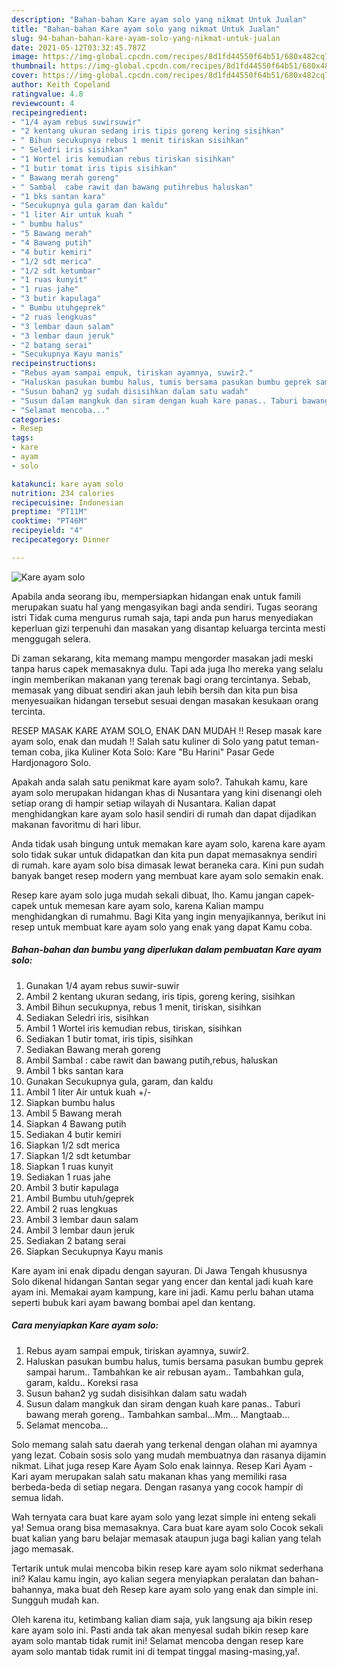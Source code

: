 ```yaml
---
description: "Bahan-bahan Kare ayam solo yang nikmat Untuk Jualan"
title: "Bahan-bahan Kare ayam solo yang nikmat Untuk Jualan"
slug: 94-bahan-bahan-kare-ayam-solo-yang-nikmat-untuk-jualan
date: 2021-05-12T03:32:45.787Z
image: https://img-global.cpcdn.com/recipes/8d1fd44550f64b51/680x482cq70/kare-ayam-solo-foto-resep-utama.jpg
thumbnail: https://img-global.cpcdn.com/recipes/8d1fd44550f64b51/680x482cq70/kare-ayam-solo-foto-resep-utama.jpg
cover: https://img-global.cpcdn.com/recipes/8d1fd44550f64b51/680x482cq70/kare-ayam-solo-foto-resep-utama.jpg
author: Keith Copeland
ratingvalue: 4.8
reviewcount: 4
recipeingredient:
- "1/4 ayam rebus suwirsuwir"
- "2 kentang ukuran sedang iris tipis goreng kering sisihkan"
- " Bihun secukupnya rebus 1 menit tiriskan sisihkan"
- " Seledri iris sisihkan"
- "1 Wortel iris kemudian rebus tiriskan sisihkan"
- "1 butir tomat iris tipis sisihkan"
- " Bawang merah goreng"
- " Sambal  cabe rawit dan bawang putihrebus haluskan"
- "1 bks santan kara"
- "Secukupnya gula garam dan kaldu"
- "1 liter Air untuk kuah "
- " bumbu halus"
- "5 Bawang merah"
- "4 Bawang putih"
- "4 butir kemiri"
- "1/2 sdt merica"
- "1/2 sdt ketumbar"
- "1 ruas kunyit"
- "1 ruas jahe"
- "3 butir kapulaga"
- " Bumbu utuhgeprek"
- "2 ruas lengkuas"
- "3 lembar daun salam"
- "3 lembar daun jeruk"
- "2 batang serai"
- "Secukupnya Kayu manis"
recipeinstructions:
- "Rebus ayam sampai empuk, tiriskan ayamnya, suwir2."
- "Haluskan pasukan bumbu halus, tumis bersama pasukan bumbu geprek sampai harum.. Tambahkan ke air rebusan ayam.. Tambahkan gula, garam, kaldu.. Koreksi rasa"
- "Susun bahan2 yg sudah disisihkan dalam satu wadah"
- "Susun dalam mangkuk dan siram dengan kuah kare panas.. Taburi bawang merah goreng.. Tambahkan sambal...Mm... Mangtaab..."
- "Selamat mencoba..."
categories:
- Resep
tags:
- kare
- ayam
- solo

katakunci: kare ayam solo 
nutrition: 234 calories
recipecuisine: Indonesian
preptime: "PT11M"
cooktime: "PT46M"
recipeyield: "4"
recipecategory: Dinner

---
```



![Kare ayam solo](https://img-global.cpcdn.com/recipes/8d1fd44550f64b51/680x482cq70/kare-ayam-solo-foto-resep-utama.jpg)

Apabila anda seorang ibu, mempersiapkan hidangan enak untuk famili merupakan suatu hal yang mengasyikan bagi anda sendiri. Tugas seorang istri Tidak cuma mengurus rumah saja, tapi anda pun harus menyediakan keperluan gizi terpenuhi dan masakan yang disantap keluarga tercinta mesti menggugah selera.

Di zaman  sekarang, kita memang mampu mengorder masakan jadi meski tanpa harus capek memasaknya dulu. Tapi ada juga lho mereka yang selalu ingin memberikan makanan yang terenak bagi orang tercintanya. Sebab, memasak yang dibuat sendiri akan jauh lebih bersih dan kita pun bisa menyesuaikan hidangan tersebut sesuai dengan masakan kesukaan orang tercinta. 

RESEP MASAK KARE AYAM SOLO, ENAK DAN MUDAH !! Resep masak kare ayam solo, enak dan mudah !! Salah satu kuliner di Solo yang patut teman-teman coba, jika Kuliner Kota Solo: Kare &#34;Bu Harini&#34; Pasar Gede Hardjonagoro Solo.

Apakah anda salah satu penikmat kare ayam solo?. Tahukah kamu, kare ayam solo merupakan hidangan khas di Nusantara yang kini disenangi oleh setiap orang di hampir setiap wilayah di Nusantara. Kalian dapat menghidangkan kare ayam solo hasil sendiri di rumah dan dapat dijadikan makanan favoritmu di hari libur.

Anda tidak usah bingung untuk memakan kare ayam solo, karena kare ayam solo tidak sukar untuk didapatkan dan kita pun dapat memasaknya sendiri di rumah. kare ayam solo bisa dimasak lewat beraneka cara. Kini pun sudah banyak banget resep modern yang membuat kare ayam solo semakin enak.

Resep kare ayam solo juga mudah sekali dibuat, lho. Kamu jangan capek-capek untuk memesan kare ayam solo, karena Kalian mampu menghidangkan di rumahmu. Bagi Kita yang ingin menyajikannya, berikut ini resep untuk membuat kare ayam solo yang enak yang dapat Kamu coba.

<!--inarticleads1-->

##### Bahan-bahan dan bumbu yang diperlukan dalam pembuatan Kare ayam solo:

1. Gunakan 1/4 ayam rebus suwir-suwir
1. Ambil 2 kentang ukuran sedang, iris tipis, goreng kering, sisihkan
1. Ambil  Bihun secukupnya, rebus 1 menit, tiriskan, sisihkan
1. Sediakan  Seledri iris, sisihkan
1. Ambil 1 Wortel iris kemudian rebus, tiriskan, sisihkan
1. Sediakan 1 butir tomat, iris tipis, sisihkan
1. Sediakan  Bawang merah goreng
1. Ambil  Sambal : cabe rawit dan bawang putih,rebus, haluskan
1. Ambil 1 bks santan kara
1. Gunakan Secukupnya gula, garam, dan kaldu
1. Ambil 1 liter Air untuk kuah +/-
1. Siapkan  bumbu halus
1. Ambil 5 Bawang merah
1. Siapkan 4 Bawang putih
1. Sediakan 4 butir kemiri
1. Siapkan 1/2 sdt merica
1. Siapkan 1/2 sdt ketumbar
1. Siapkan 1 ruas kunyit
1. Sediakan 1 ruas jahe
1. Ambil 3 butir kapulaga
1. Ambil  Bumbu utuh/geprek
1. Ambil 2 ruas lengkuas
1. Ambil 3 lembar daun salam
1. Ambil 3 lembar daun jeruk
1. Sediakan 2 batang serai
1. Siapkan Secukupnya Kayu manis


Kare ayam ini enak dipadu dengan sayuran. Di Jawa Tengah khususnya Solo dikenal hidangan Santan segar yang encer dan kental jadi kuah kare ayam ini. Memakai ayam kampung, kare ini jadi. Kamu perlu bahan utama seperti bubuk kari ayam bawang bombai apel dan kentang. 

<!--inarticleads2-->

##### Cara menyiapkan Kare ayam solo:

1. Rebus ayam sampai empuk, tiriskan ayamnya, suwir2.
1. Haluskan pasukan bumbu halus, tumis bersama pasukan bumbu geprek sampai harum.. Tambahkan ke air rebusan ayam.. Tambahkan gula, garam, kaldu.. Koreksi rasa
1. Susun bahan2 yg sudah disisihkan dalam satu wadah
1. Susun dalam mangkuk dan siram dengan kuah kare panas.. Taburi bawang merah goreng.. Tambahkan sambal...Mm... Mangtaab...
1. Selamat mencoba...


Solo memang salah satu daerah yang terkenal dengan olahan mi ayamnya yang lezat. Cobain sosis solo yang mudah membuatnya dan rasanya dijamin nikmat. Lihat juga resep Kare Ayam Solo enak lainnya. Resep Kari Ayam - Kari ayam merupakan salah satu makanan khas yang memiliki rasa berbeda-beda di setiap negara. Dengan rasanya yang cocok hampir di semua lidah. 

Wah ternyata cara buat kare ayam solo yang lezat simple ini enteng sekali ya! Semua orang bisa memasaknya. Cara buat kare ayam solo Cocok sekali buat kalian yang baru belajar memasak ataupun juga bagi kalian yang telah jago memasak.

Tertarik untuk mulai mencoba bikin resep kare ayam solo nikmat sederhana ini? Kalau kamu ingin, ayo kalian segera menyiapkan peralatan dan bahan-bahannya, maka buat deh Resep kare ayam solo yang enak dan simple ini. Sungguh mudah kan. 

Oleh karena itu, ketimbang kalian diam saja, yuk langsung aja bikin resep kare ayam solo ini. Pasti anda tak akan menyesal sudah bikin resep kare ayam solo mantab tidak rumit ini! Selamat mencoba dengan resep kare ayam solo mantab tidak rumit ini di tempat tinggal masing-masing,ya!.

